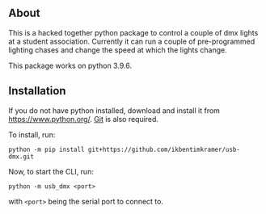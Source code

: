 ## About

This is a hacked together python package to control a couple of dmx lights at a student association. Currently it can run a couple of pre-programmed lighting chases and change the speed at which the lights change.

This package works on python 3.9.6. 

## Installation

If you do not have python installed, download and install it from <https://www.python.org/>. [Git](https://git.scm.org/) is also required.

To install, run:
```
python -m pip install git+https://github.com/ikbentimkramer/usb-dmx.git
```

Now, to start the CLI, run:
```
python -m usb_dmx <port>
```
with `<port>` being the serial port to connect to.
